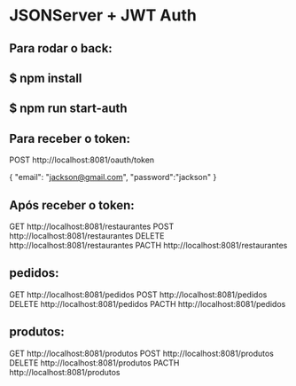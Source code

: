 # JSONServer + JWT Auth

## Para rodar o back:

## $ npm install
## $ npm run start-auth

## Para receber o token:

POST http://localhost:8081/oauth/token

{
  "email": "jackson@gmail.com",
  "password":"jackson"
}


## Após receber o token:


GET http://localhost:8081/restaurantes
POST http://localhost:8081/restaurantes
DELETE http://localhost:8081/restaurantes
PACTH  http://localhost:8081/restaurantes

## pedidos:

GET http://localhost:8081/pedidos
POST http://localhost:8081/pedidos
DELETE http://localhost:8081/pedidos
PACTH http://localhost:8081/pedidos

## produtos: 

GET http://localhost:8081/produtos
POST http://localhost:8081/produtos
DELETE http://localhost:8081/produtos
PACTH http://localhost:8081/produtos


